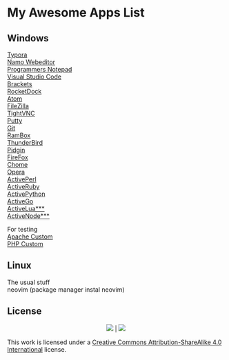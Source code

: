# **My Awesome Apps List**  
  
## Windows   
  
  
  
[Typora](https://typora.io/)  
[Namo Webeditor](http://namo.com)  
[Programmers Notepad](http://www.pnotepad.org/)  
[Visual Studio Code](https://code.visualstudio.com/)  
[Brackets](http://brackets.io/)  
[RocketDock](https://punklabs.com/)  
[Atom](https://atom.io/)  
[FileZilla](https://filezilla-project.org/)  
[TightVNC](https://www.tightvnc.com/)  
[Putty](https://www.putty.org/)  
[Git](https://git-scm.com/download/win)  
[RamBox](http://rambox.pro)  
[ThunderBird](https://www.thunderbird.net)  
[Pidgin](http://pidgin.im/)  
[FireFox](getfirefox.com)  
[Chome](http://www.google.com/chrome)  
[Opera](http://opera.com)  
[ActivePerl](https://www.activestate.com/activeperl)  
[ActiveRuby](https://www.activestate.com/activeruby)  
[ActivePython](https://www.activestate.com/activepython)  
[ActiveGo](https://www.activestate.com/activego)  
[ActiveLua***](https://www.activestate.com/lua)  
[ActiveNode***](https://www.activestate.com/node)  
  
For testing  
[Apache Custom](https://casjay.net/updates/Apache%20HTTPD.exe)  
[PHP Custom](https://casjay.net/updates/PHP.exe)  
  
  
## Linux  
The usual stuff  
neovim (package manager instal neovim)

  
## License
  
<p align="center">
<a href="https://creativecommons.org"><img src="https://static.casjay.net/default-icons/cc.png" border="0"></a> | <a href="https://awesome.re"><img src="https://static.casjay.net/default-icons/awesome.png" border="0"></a>
</p>  
  
This work is licensed under a [Creative Commons Attribution-ShareAlike 4.0 International](http://creativecommons.org/licenses/by-sa/4.0/) license.  
